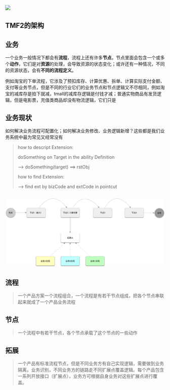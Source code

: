 ![](http://fuxiao.oss-cn-shanghai.aliyuncs.com/blog/074843.jpg)

## TMF2的架构

## 业务

一个业务一般情况下都会有**流程**，流程上还有许多**节点**，节点里面会包含一个或多个**动作**，它们是对**资源**的处理，会导致资源的状态变化；或许还有一种情况，不同的资源状态，会有**不同的流程定义**。

例如淘宝的下单流程，它涉及了预扣库存、计算优惠、拆单、计算实际支付金额、支付等业务节点，但是不同的行业它们的业务节点和节点逻辑又不尽相同，例如淘宝的减库存是拍下就减，tmall的减库存逻辑是付钱才减；普通实物商品有发货逻辑，但是电影票，充值类商品却没有物流逻辑，它们只是

## 业务现状

如何解决业务流程可配置化；如何解决业务修改、业务逻辑新增？这些都是我们业务系统中最为常见又经常没有

> how to descript Extension:
>
> doSomething on Target in the ability Definition
>
> --&gt; doSomething\(target\) ==&gt; rstObj
>
> how to find Extension:
>
> --&gt; find ext by bizCode and extCode in pointcut

## ![](/assets/tmf-扩展点.png)

## 流程

> 一个产品方案一个流程组合，一个流程是有若干节点组成，把各个节点串联起来就成了一个产品业务流程

## 节点

> 一个流程中有若干节点，各个节点承载了这个节点的一些动作

## 拓展

> 一个产品有标准流程节点，但是不同业务方有自己实现逻辑，需要做到业务隔离，业务识别，不同业务方的链路走不同扩展点覆盖逻辑。每个产品包含一系列开放接口（扩展点），业务方可根据自身业务对这些扩展点进行覆盖。



